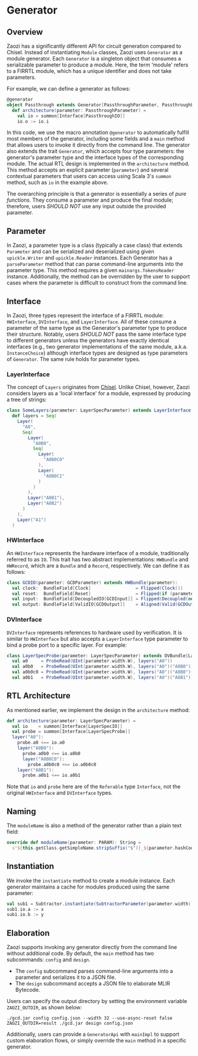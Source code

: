 # Generator

## Overview

Zaozi has a significantly different API for circuit generation compared to Chisel. Instead of instantiating `Module` classes, Zaozi uses `Generator` as a module generator. Each `Generator` is a singleton object that consumes a serializable parameter to produce a module. Here, the term 'module' refers to a FIRRTL module, which has a unique identifier and does not take parameters.

For example, we can define a generator as follows:

```scala
@generator
object Passthrough extends Generator[PassthroughParameter, PassthroughLayers, PassthroughIO, PassthroughProbe]:
  def architecture(parameter: PassthroughParameter) =
    val io = summon[Interface[PassthroughIO]]
    io.o := io.i
```

In this code, we use the macro annotation `@generator` to automatically fulfill most members of the generator, including some fields and a `main` method that allows users to invoke it directly from the command line. The generator also extends the trait `Generator`, which accepts four type parameters: the generator's parameter type and the interface types of the corresponding module. The actual RTL design is implemented in the `architecture` method. This method accepts an explicit parameter (`parameter`) and several contextual parameters that users can access using Scala 3's `summon` method, such as `io` in the example above.

The overarching principle is that a generator is essentially a series of *pure functions*. They consume a parameter and produce the final module; therefore, users *SHOULD NOT* use any input outside the provided parameter.

## Parameter

In Zaozi, a parameter type is a class (typically a case class) that extends `Parameter` and can be serialized and deserialized using given `upickle.Writer` and `upickle.Reader` instances. Each Generator has a `parseParameter` method that can parse command-line arguments into the parameter type. This method requires a given `mainargs.TokensReader` instance. Additionally, the method can be overridden by the user to support cases where the parameter is difficult to construct from the command line.

## Interface

In Zaozi, three types represent the interface of a FIRRTL module: `HWInterface`, `DVInterface`, and `LayerInterface`. All of these consume a parameter of the same type as the Generator's parameter type to produce their structure. Notably, users *SHOULD NOT* pass the same interface type to different generators unless the generators have exactly identical interfaces (e.g., two generator implementations of the same module, a.k.a. `InstanceChoice`) although interface types are designed as type parameters of `Generator`. The same rule holds for parameter types.

### LayerInterface

The concept of `Layers` originates from [Chisel](https://www.chisel-lang.org/docs/explanations/layers). Unlike Chisel, however, Zaozi considers layers as a 'local interface' for a module, expressed by producing a tree of strings:

```scala
class SomeLayers(parameter: LayerSpecParameter) extends LayerInterface(parameter):
  def layers = Seq(
    Layer(
      "A0",
      Seq(
        Layer(
          "A0B0",
          Seq(
            Layer(
              "A0B0C0"
            ),
            Layer(
              "A0B0C1"
            )
          )
        ),
        Layer("A0B1"),
        Layer("A0B2")
      )
    ),
    Layer("A1")
  )
```

### HWInterface

An `HWInterface` represents the hardware interface of a module, traditionally referred to as `IO`. This trait has two abstract implementations: `HWBundle` and `HWRecord`, which are a `Bundle` and a `Record`, respectively. We can define it as follows:

```scala
class GCDIO(parameter: GCDParameter) extends HWBundle(parameter):
  val clock:  BundleField[Clock]                 = Flipped(Clock())
  val reset:  BundleField[Reset]                 = Flipped(if (parameter.useAsyncReset) AsyncReset() else Reset())
  val input:  BundleField[DecoupledIO[GCDInput]] = Flipped(Decoupled(new GCDInput(parameter)))
  val output: BundleField[ValidIO[GCDOutput]]    = Aligned(Valid(GCDOutput(parameter)))
```

### DVInterface

`DVInterface` represents references to hardware used by verification. It is similar to `HWInterface` but also accepts a `LayerInterface` type parameter to bind a probe port to a specific layer. For example:

```scala
class LayerSpecProbe(parameter: LayerSpecParameter) extends DVBundle[LayerSpecParameter, LayerSpecLayers](parameter):
  val a0     = ProbeRead(UInt(parameter.width.W), layers("A0"))
  val a0b0   = ProbeRead(UInt(parameter.width.W), layers("A0")("A0B0"))
  val a0b0c0 = ProbeRead(UInt(parameter.width.W), layers("A0")("A0B0")("A0B0C0"))
  val a0b1   = ProbeRead(UInt(parameter.width.W), layers("A0")("A0B1"))
```

## RTL Architecture

As mentioned earlier, we implement the design in the `architecture` method:

```scala
def architecture(parameter: LayerSpecParameter) =
  val io    = summon[Interface[LayerSpecIO]]
  val probe = summon[Interface[LayerSpecProbe]]
  layer("A0"):
    probe.a0 <== io.a0
    layer("A0B0"):
      probe.a0b0 <== io.a0b0
      layer("A0B0C0"):
        probe.a0b0c0 <== io.a0b0c0
    layer("A0B1"):
      probe.a0b1 <== io.a0b1
```

Note that `io` and `probe` here are of the `Referable` type `Interface`, not the original `HWInterface` and `DVInterface` types.

## Naming

The `moduleName` is also a method of the generator rather than a plain text field:

```scala
override def moduleName(parameter: PARAM): String =
  s"${this.getClass.getSimpleName.stripSuffix("$")}_${parameter.hashCode.toHexString}"
```

## Instantiation

We invoke the `instantiate` method to create a module instance. Each generator maintains a cache for modules produced using the same parameter:

```scala
val sub1 = Subtractor.instantiate(SubtractorParameter(parameter.width))
sub1.io.a := x
sub1.io.b := y
```

## Elaboration

Zaozi supports invoking any generator directly from the command line without additional code. By default, the `main` method has two subcommands: `config` and `design`.

- The `config` subcommand parses command-line arguments into a parameter and serializes it to a JSON file.
- The `design` subcommand accepts a JSON file to elaborate MLIR Bytecode.

Users can specify the output directory by setting the environment variable `ZAOZI_OUTDIR`, as shown below:

```shell
./gcd.jar config config.json --width 32 --use-async-reset false
ZAOZI_OUTDIR=result ./gcd.jar design config.json
```

Additionally, users can provide a `GeneratorApi` with `mainImpl` to support custom elaboration flows, or simply override the `main` method in a specific generator.
